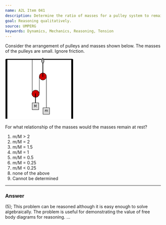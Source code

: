 ```yaml
---
name: A2L Item 041
description: Determine the ratio of masses for a pulley system to remain at rest.
goal: Reasoning qualitatively.
source: UMPERG
keywords: Dynamics, Mechanics, Reasoning, Tension
---
```


Consider the arrangement of pulleys and masses shown below.  The masses
of the pulleys are small.  Ignore friction.

![Item041_fig1.gif](../images/Item041_fig1.gif)

For what relationship of the masses would the masses remain at rest?

1. m/M > 2
2. m/M = 2
3. m/M = 1.5
4. m/M = 1
5. m/M = 0.5
6. m/M = 0.25
7. m/M < 0.25
8. none of the above
9. Cannot be determined


<hr/>

### Answer

(5); This problem can be reasoned although it is easy enough to solve algebraically. The problem is useful for demonstrating the value of free body diagrams for reasoning.
...
